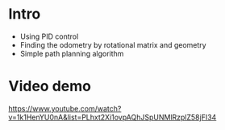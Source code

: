 # Intro

- Using PID control 
- Finding the odometry by rotational matrix and geometry
- Simple path planning algorithm 

# Video demo

<https://www.youtube.com/watch?v=1k1HenYU0nA&list=PLhxt2Xi1ovpAQhJSpUNMlRzplZ58jFI34>
